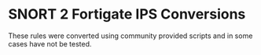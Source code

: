 # SNORT 2 Fortigate IPS Conversions
These rules were converted using community provided scripts and in some cases have not be tested.
